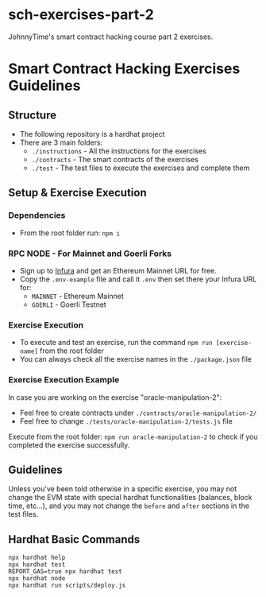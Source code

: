 # sch-exercises-part-2
JohnnyTime's smart contract hacking course part 2 exercises.

# Smart Contract Hacking Exercises Guidelines

## Structure
* The following repository is a hardhat project
* There are 3 main folders:
  * `./instructions` - All the instructions for the exercises
  * `./contracts` - The smart contracts of the exercises
  * `./test` - The test files to execute the exercises and complete them

## Setup & Exercise Execution

### Dependencies
* From the root folder run: `npm i`

### RPC NODE - For Mainnet and Goerli Forks
* Sign up to [Infura](https://infura.io/dashboard) and get an Ethereum Mainnet URL for free.
* Copy the `.env-example` file and call it `.env` then set there your Infura URL for:
  * `MAINNET` - Ethereum Mainnet
  * `GOERLI` - Goerli Testnet

### Exercise Execution
* To execute and test an exercise, run the command `npm run [exercise-name]` from the root folder
* You can always check all the exercise names in the `./package.json` file

### Exercise Execution Example
In case you are working on the exercise "oracle-manipulation-2":
* Feel free to create contracts under `./contracts/oracle-manipulation-2/`
* Feel free to change `./tests/oracle-manipulation-2/tests.js` file

Execute from the root folder: `npm run oracle-manipulation-2` to check if you completed the exercise successfully.

## Guidelines
Unless you've been told otherwise in a specific exercise, you may not change the EVM state with special hardhat functionalities (balances, block time, etc...), and you may not change the `before` and `after` sections in the test files.


## Hardhat Basic Commands
```shell
npx hardhat help
npx hardhat test
REPORT_GAS=true npx hardhat test
npx hardhat node
npx hardhat run scripts/deploy.js
```
